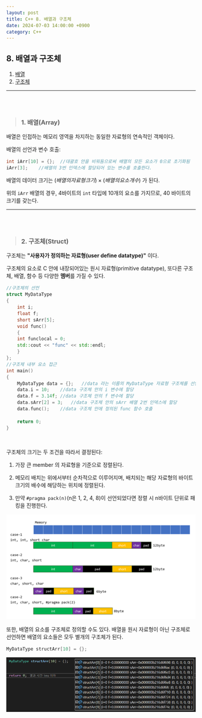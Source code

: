 ```yaml
---
layout: post
title: C++ 8. 배열과 구조체
date: 2024-07-03 14:00:00 +0900
category: C++
---
```


## 8. 배열과 구조체

1. [배열](#1-배열array)
2. [구조체](#2-구조체struct)

---

<br><br>

>### 1. 배열(Array)

배열은 인접하는 메모리 영역을 차지하는 동일한 자료형의 연속적인 객체이다.

배열의 선언과 변수 호출:

```cpp
int iArr[10] = {};  //대괄호 안을 비워둠으로써 배열의 모든 요소가 0으로 초기화됨
iArr[3];    //배열의 3번 인덱스에 할당되어 있는 변수를 호출한다.
```

배열의 데이터 크기는 $(배열의 자료형 크기)\times(배열의 요소 개수)$ 가 된다.

위의 `iArr` 배열의 경우, 4바이트의 `int` 타입에 10개의 요소를 가지므로, 40 바이트의 크기를 갖는다.

---

<br><br>

>### 2. 구조체(Struct)

구조체는 **"사용자가 정의하는 자료형(user define datatype)"** 이다.

구조체의 요소로 C 안에 내장되어있는 원시 자료형(primitive datatype), 또다른 구조체, 배열, 함수 등 다양한 **멤버**를 가질 수 있다.



```cpp
//구조체의 선언
struct MyDataType
{
    int i;
    float f;
    short sArr[5];
    void func()
    {
    int funclocal = 0;
    std::cout << "func" << std::endl;
    }
};
//구조체 내부 요소 접근
int main()
{
    MyDataType data = {};   //data 라는 이름의 MyDataType 자료형 구조체를 선언, 0으로 초기화
    data.i = 10;    //data 구조체 안의 i 변수에 할당
    data.f = 3.14f; //data 구조체 안의 f 변수에 할당
    data.sArr[2] = 3;   //data 구조체 안의 sArr 배열 2번 인덱스에 할당
    data.func();    //data 구조체 안에 정의된 func 함수 호출

    return 0;
}
```

<br>

구조체의 크기는 두 조건을 따라서 결정된다:

1. 가장 큰 member 의 자료형을 기준으로 정렬된다.

2. 메모리 배치는 위에서부터 순차적으로 이루어지며, 배치되는 해당 자료형의 바이트 크기의 배수에 해당하는 위치에 정렬된다.

3. 만약 `#pragma pack(n)`(n은 1, 2, 4, 8)이 선언되었다면 정렬 시 n바이트 단위로 패킹을 진행한다.

![alt text](\public\img\struct_memory.png)

또한, 배열의 요소를 구조체로 정의할 수도 있다. 배열을 원시 자료형이 아닌 구조체로 선언하면 배열의 요소들은 모두 별개의 구조체가 된다.
```cpp
MyDataType structArr[10] = {};
```
![alt text](\public\img\struct_type_array_data.png)